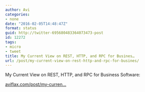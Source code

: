```yaml
---
author: Avi
categories:
- none
date: "2016-02-05T14:48:47Z"
format: status
guid: http://twitter-695680483364073473-post
id: 12272
tags:
- micro
- tweet
title: My Current View on REST, HTTP, and RPC for Busines…
url: /post/my-current-view-on-rest-http-and-rpc-for-busines/
---
```

My Current View on REST, HTTP, and RPC for Business Software:

[aviflax.com/post/my-curren…](http://aviflax.com/post/my-current-view-on-rest-http-and-rpc-for-business-software/)